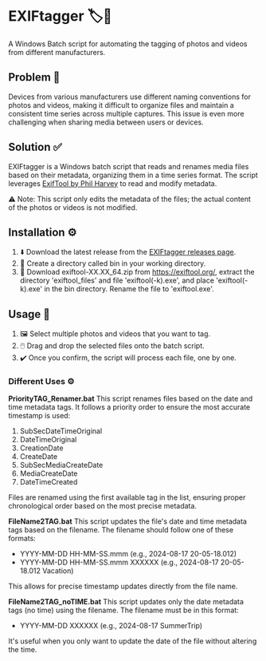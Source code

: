 # EXIFtagger 🏷️📸

A Windows Batch script for automating the tagging of photos and videos from different manufacturers.

## Problem 🚨

Devices from various manufacturers use different naming conventions for photos and videos, making it difficult to organize files and maintain a consistent time series across multiple captures. This issue is even more challenging when sharing media between users or devices.

## Solution ✅

EXIFtagger is a Windows batch script that reads and renames media files based on their metadata, organizing them in a time series format. The script leverages [ExifTool by Phil Harvey](https://exiftool.org/) to read and modify metadata.

⚠️ Note: This script only edits the metadata of the files; the actual content of the photos or videos is not modified.

## Installation ⚙️

1. ⬇️ Download the latest release from the [EXIFtagger releases page](https://github.com/drcobra/EXIFtagger/releases).
2. 📂 Create a directory called bin in your working directory.
3. 🔧 Download  exiftool-XX.XX_64.zip from https://exiftool.org/, extract the directory 'exiftool_files' and file 'exiftool(-k).exe', and place 'exiftool(-k).exe' in the bin directory. Rename the file to 'exiftool.exe'.

## Usage 🚀

1. 🖼️ Select multiple photos and videos that you want to tag.
2. 🖱️ Drag and drop the selected files onto the batch script.
3. ✔️ Once you confirm, the script will process each file, one by one.

### Different Uses ⚙️

**PriorityTAG_Renamer.bat**
This script renames files based on the date and time metadata tags. It follows a priority order to ensure the most accurate timestamp is used:
1. SubSecDateTimeOriginal
2. DateTimeOriginal
3. CreationDate
4. CreateDate
5. SubSecMediaCreateDate
6. MediaCreateDate
7. DateTimeCreated

Files are renamed using the first available tag in the list, ensuring proper chronological order based on the most precise metadata.

**FileName2TAG.bat**
This script updates the file's date and time metadata tags based on the filename. The filename should follow one of these formats:

- YYYY-MM-DD HH-MM-SS.mmm (e.g., 2024-08-17 20-05-18.012)
- YYYY-MM-DD HH-MM-SS.mmm XXXXXX (e.g., 2024-08-17 20-05-18.012 Vacation)

This allows for precise timestamp updates directly from the file name.

**FileName2TAG_noTIME.bat**
This script updates only the date metadata tags (no time) using the filename. The filename must be in this format:

- YYYY-MM-DD XXXXXX (e.g., 2024-08-17 SummerTrip)

It's useful when you only want to update the date of the file without altering the time.

